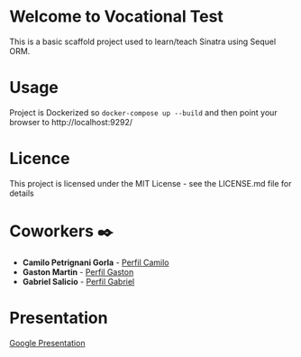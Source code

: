 # Welcome to Vocational Test

This is a basic scaffold project used to learn/teach Sinatra using Sequel ORM.

# Usage

Project is Dockerized so `docker-compose up --build` and then point your browser to http://localhost:9292/

# Licence

This project is licensed under the MIT License - see the LICENSE.md file for details

# Coworkers ✒️

* **Camilo Petrignani Gorla** - [Perfil Camilo](https://github.com/camilo-pg)
* **Gaston Martin** - [Perfil Gaston](https://github.com/Gaaston12)
* **Gabriel Salicio** - [Perfil Gabriel](https://github.com/gabrielsalicio)

# Presentation

[Google Presentation](https://docs.google.com/presentation/d/1skfgTtVRbALXleCGxqdW478QAFceFj2uX_rt1LO3_3c/edit)
